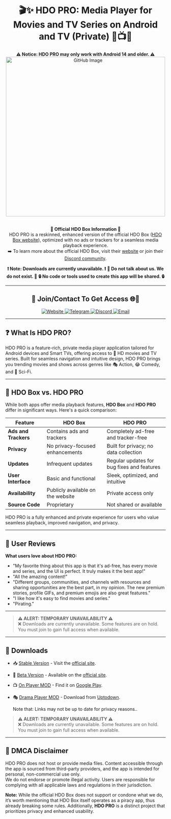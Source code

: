 <h1 align="center">🎬✨ HDO PRO: Media Player for Movies and TV Series on Android and TV (Private) 🍿📺🍥</h1>

<div align="center">
    <strong>⚠️ Notice: HDO PRO may only work with Android 14 and older. ⚠️</strong>
</div>

<div align="center">
    <img src="https://github.com/user-attachments/assets/f23fcaf8-3da2-4546-9029-ebf0eeee2268" alt="GitHub Image" width="500">
    <br><br>
<p>
    <strong>🌟 Official HDO Box Information 🌟</strong><br>
    HDO PRO is a reskinned, enhanced version of the official HDO Box (<a href="https://hdo.app" target="_blank">HDO Box website</a>), optimized with no ads or trackers for a seamless media playback experience.<br>
    ➡️ To learn more about the official HDO Box, visit their <a href="https://hdo.app" target="_blank">website</a> or join their <a href="https://discord.com/invite/VPRJVExUVD" target="_blank">Discord community</a>.
</p>
    <strong>❗️ Note: Downloads are currently unavailable. ❗️</strong>  
    <strong>🚫 Do not talk about us. We do not exist. 🚫</strong>  
    <strong>🔒 No code or tools used to create this app will be shared. 🔒</strong>
</div>

---

<h2 align="center">📩 Join/Contact To Get Access 🌐🍥</h2>

<div align="center">
    <a href="https://hdopro.netlify.app/">
        <img src="https://img.shields.io/badge/🌟 Website-Visit-brightgreen" alt="Website">
    </a>
    <a href="#">
        <img src="https://img.shields.io/badge/💬 Telegram-Temporarily_Unavailable-lightgrey" alt="Telegram">
    </a>
    <a href="#">
        <img src="https://img.shields.io/badge/🌀 Discord-Temporarily_Unavailable-lightgrey" alt="Discord">
    </a>
    <a href="mailto:hdopro@protonmail.com">
        <img src="https://img.shields.io/badge/📧 Email-Contact-red" alt="Email">
    </a>
</div>

---

## **❓ What Is HDO PRO?**

HDO PRO is a feature-rich, private media player application tailored for Android devices and Smart TVs, offering access to 🎥 HD movies and TV series. Built for seamless navigation and intuitive design, HDO PRO brings you trending movies and shows across genres like 🎭 Action, 😂 Comedy, and 🚀 Sci-Fi.

---

## **🌟 HDO Box vs. HDO PRO**

While both apps offer media playback features, **HDO Box** and **HDO PRO** differ in significant ways. Here's a quick comparison:

| Feature                | **HDO Box**                      | **HDO PRO**                       |
|------------------------|-----------------------------------|------------------------------------|
| **Ads and Trackers**   | Contains ads and trackers         | Completely ad-free and tracker-free |
| **Privacy**            | No privacy-focused enhancements  | Built for privacy; no data collection |
| **Updates**            | Infrequent updates               | Regular updates for bug fixes and features |
| **User Interface**     | Basic and functional             | Sleek, optimized, and intuitive   |
| **Availability**       | Publicly available on the website| Private access only               |
| **Source Code**        | Proprietary                      | Not shared or available           |

HDO PRO is a fully enhanced and private experience for users who value seamless playback, improved navigation, and privacy.  

---

## **💬 User Reviews**

**What users love about HDO PRO:**  
- "My favorite thing about this app is that it's ad-free, has every movie and series, and the UI is perfect. It truly makes it the best app!"  
- "All the amazing content!"  
- "Different groups, communities, and channels with resources and sharing opportunities are the best part, in my opinion. The new premium stories, profile GIFs, and premium emojis are also great features."  
- "I like how it's easy to find movies and series."  
- "Pirating."  

---

> **⚠️ ALERT: TEMPORARY UNAVAILABILITY ⚠️**  
> ❌ Downloads are currently unavailable. Some features are on hold. You must join to gain full access when available.  

---

## **📂 Downloads**

- 📥 [Stable Version](#) - Visit the <a href="https://hdo.app" target="_blank">official site</a>.  
- 🚧 [Beta Version](#) - Available on the <a href="https://hdo.app" target="_blank">official site</a>.  
- 📺 [On Player MOD](#) - Find it on <a href="https://play.google.com/store/apps/details?id=com.mediaon.apt" target="_blank">Google Play</a>.  
- 🎭 [Drama Player MOD](#) - Download from <a href="https://drama-player.en.uptodown.com/android/download" target="_blank">Uptodown</a>.

  Note that: Links may not be up to date for privacy reasons..

> **⚠️ ALERT: TEMPORARY UNAVAILABILITY ⚠️**  
> ❌ Downloads are currently unavailable. Some features are on hold. You must join to gain full access when available.  

---

## **📜 DMCA Disclaimer**

HDO PRO does not host or provide media files. Content accessible through the app is sourced from third-party providers, and the app is intended for personal, non-commercial use only.  
We do not endorse or promote illegal activity. Users are responsible for complying with all applicable laws and regulations in their jurisdiction.  

**Note:** While the official HDO Box does not support or condone what we do, it’s worth mentioning that HDO Box itself operates as a piracy app, thus already breaking some rules. Additionally, **HDO PRO** is a distinct project that prioritizes privacy and enhanced usability.
